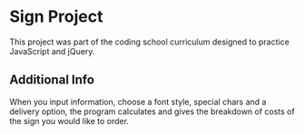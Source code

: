 # Sign Project
 
This project was part of the coding school curriculum designed to practice JavaScript and jQuery.


## Additional Info

When you input information, choose a font style, special chars and a delivery option, the program calculates and gives the breakdown of costs of the sign you would like to order.
